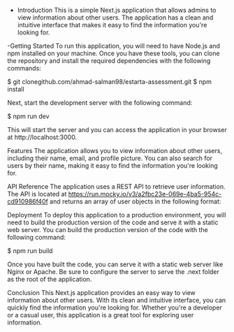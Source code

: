 - Introduction
This is a simple Next.js application that allows admins to view information about other users. The application has a clean and intuitive interface that makes it easy to find the information you're looking for.

-Getting Started
To run this application, you will need to have Node.js and npm installed on your machine. Once you have these tools, you can clone the repository and install the required dependencies with the following commands:

$ git clonegithub.com/ahmad-salman98/estarta-assessment.git
$ npm install


Next, start the development server with the following command:

$ npm run dev


This will start the server and you can access the application in your browser at http://localhost:3000.

Features
The application allows you to view information about other users, including their name, email, and profile picture. You can also search for users by their name, making it easy to find the information you're looking for.

API Reference
The application uses a REST API to retrieve user information. The API is located at https://run.mocky.io/v3/a2fbc23e-069e-4ba5-954c-cd910986f40f
and returns an array of user objects in the following format:


Deployment
To deploy this application to a production environment, you will need to build the production version of the code and serve it with a static web server. You can build the production version of the code with the following command:



$ npm run build


Once you have built the code, you can serve it with a static web server like Nginx or Apache. Be sure to configure the server to serve the .next folder as the root of the application.

Conclusion
This Next.js application provides an easy way to view information about other users. With its clean and intuitive interface, you can quickly find the information you're looking for. Whether you're a developer or a casual user, this application is a great tool for exploring user information.



